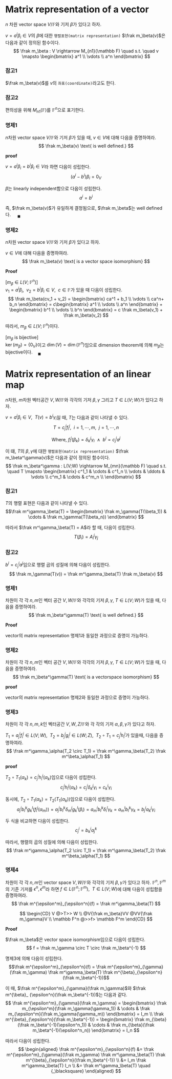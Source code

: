 # Matrix representation of a vector
$n$ 차원 vector space $V / \mathbb F$와 기저 $\beta$가 있다고 하자.

$v = a^i \beta_i \in V$의 $\beta$에 대한 `행렬표현(matrix representation)` $\frak m_\beta(v)$은 다음과 같이 정의된 함수이다.
$$ \frak m_\beta : V \rightarrow M_{n1}(\mathbb F) \quad s.t. \quad v \mapsto \begin{bmatrix} a^1 \\ \vdots \\ a^n \end{bmatrix} $$  

### 참고1
$\frak m_\beta(v)$를 $v$의 `좌표(coordinate)`라고도 한다.

### 참고2
편의성을 위해 $M_{n1}(\mathbb F)$를 $\mathbb F^n$으로 표기한다.

### 명제1
$n$차원 vector space $V / \mathbb F$와 기저 $\beta$가 있을 때, $v \in V$에 대해 다음을 증명하여라.
$$ \frak m_\beta(v) \text{ is well defined.} $$

**proof**

$v = a^i \beta_i = b^i \beta_i \in V$라 하면 다음이 성립한다.
$$ (a^i -b^i) \beta_i = 0_V $$

$\beta$는 linearly independent함으로 다음이 성립한다.
$$ a^i = b^i $$

즉, $\frak m_\beta(v)$가 유일하게 결정됨으로, $\frak m_\beta$는 well defined다. $\quad {_\blacksquare}$

### 명제2
$n$차원 vector space $V/ \mathbb F$와 기저 $\beta$가 있다고 하자.

$v \in V$에 대해 다음을 증명하여라.
$$ \frak m_\beta(v) \text{ is a vector space isomorphism} $$

**Proof**

[$m_\beta \in L(V; \mathbb F^n)$]  
$v_1 = a^i\beta_i, \enspace v_2 = b^i\beta_i \in V, \enspace c \in \mathbb F$가 있을 때 다음이 성립한다.
$$ \frak m_\beta(cv_1 + v_2) = \begin{bmatrix} ca^1 + b_1 \\ \vdots \\ ca^n+ b_n \end{bmatrix} = c\begin{bmatrix} a^1 \\ \vdots \\ a^n \end{bmatrix} + \begin{bmatrix} b^1 \\ \vdots \\ b^n \end{bmatrix} = c \frak m_\beta(v_1) + \frak m_\beta(v_2) $$

따라서, $m_\beta \in L(V; \mathbb F^n)$이다.

[$m_\beta$ is bijective]  
$\ker(m_\beta) = \{ 0_V \}$이고 $\dim(V) = \dim(\mathbb F^n)$임으로 dimension theorem에 의해 $m_\beta$는 bijective이다.$\quad {_\blacksquare}$

# Matrix representation of an linear map
$n$차원, $m$차원 벡터공간 $V,W / \mathbb F$와 각각의 기저 $\beta, \gamma$ 그리고 $T \in L(V;W)$가 있다고 하자.

$v = a^i\beta_i \in V, \enspace T(v) = b^i \gamma_i$일 때, $T$는 다음과 같이 나타낼 수 있다.
$$ T= c^i_jf^j_i, \enspace i=1,\cdots,m, \enspace j=1, \cdots, n $$

$$ \text{Where, } f^j_i(\beta_k) = \delta^j_k \gamma_i \enspace \land \enspace b^i =c^i_ja^j $$

이 떄, $T$의 $\beta,\gamma$에 대한 `행렬표현(matrix representation)` $\frak m_\beta^\gamma(v)$은 다음과 같이 정의된 함수이다.
$$ \frak m_\beta^\gamma : L(V;W) \rightarrow M_{mn}(\mathbb F) \quad s.t. \quad T \mapsto \begin{bmatrix} c^1_1 & \cdots & c^1_n \\ \vdots & \ddots & \vdots \\ c^m_1 & \cdots & c^m_n \\ \end{bmatrix} $$  

### 참고1
$T$의 행렬 표현은 다음과 같이 나타낼 수 있다.
$$\frak m^\gamma_\beta(T) = \begin{bmatrix} \frak m_\gamma(T(\beta_1)) & \cdots & \frak m_\gamma(T(\beta_n)) \end{bmatrix}  $$

따라서 $\frak m^\gamma_\beta(T) = A$라 할 때, 다음이 성립한다.
$$ T(\beta_i) = A^j_i \gamma_j $$

### 참고2
$b^i =c^i_ja^j$임으로 행렬 곱의 성질에 의해 다음이 성립한다.
$$ \frak m_\gamma(T(v)) = \frak m^\gamma_\beta(T) \frak m_\beta(v) $$

### 명제1
차원이 각 각 $n,m$인 벡터 공간 $V,W/ \mathbb F$와 각각의 기저 $\beta, \gamma$, $T \in L(V;W)$가 있을 때, 다음을 증명하여라.
$$ \frak m_\beta^\gamma(T) \text{ is well defined.} $$

**Proof**

vector의 matrix representation 명제1과 동일한 과정으로 증명이 가능하다.

### 명제2
차원이 각 각 $n,m$인 벡터 공간 $V,W/ \mathbb F$와 각각의 기저 $\beta, \gamma$, $T \in L(V;W)$가 있을 때, 다음을 증명하여라.
$$ \frak m_\beta^\gamma(T) \text{ is a vectorspace isomorphism} $$

**proof**   

vector의 matrix representation 명제2와 동일한 과정으로 증명이 가능하다.

### 명제3
차원이 각 각 $n,m,k$인 벡터공간 $V,W,Z/ \mathbb F$와 각 각의 기저 $\alpha,\beta,\gamma$가 있다고 하자.

$T_1 = a^i_jf^j_i \in L(V;W), \enspace T_2 = b^i_jg^j_i \in L(W;Z), \enspace T_2 \circ T_1 = c^i_jh^j_i$가 있을때, 다음을 증명하여라.
$$ \frak m^\gamma_\alpha(T_2 \circ T_1) = \frak m^\gamma_\beta(T_2) \frak m^\beta_\alpha(T_1) $$


**proof**

$T_2 \circ T_1(\alpha_k) = c^i_jh^j_i(\alpha_k)$임으로 다음이 성립한다.
$$ c^i_jh^j_i(\alpha_k) = c^i_j \delta^j_k \gamma_i = c^i_k \gamma_i $$

동시에, $T_2 \circ T_1(\alpha_k) = T_2 (T_1(\alpha_k))$임으로 다음이 성립한다.
$$ a^i_j b^k_l g^l_k(f^j_i(\alpha_m)) = a^i_j b^k_l \delta ^j_m g^l_k (\beta_i) = a^i_m b^k_l \delta^l_i \gamma_k = a^l_m b^k_l \gamma_k =  b^i_j a^j_k \gamma_i $$

두 식을 비교하면 다음이 성립한다.
$$ c^i_j = b^i_ka^k_j $$

따라서, 행렬의 곱의 성질에 의해 다음이 성립한다.
$$ \frak m^\gamma_\alpha(T_2 \circ T_1) = \frak m^\gamma_\beta(T_2) \frak m^\beta_\alpha(T_1) $$

### 명제4
차원이 각 각 $n,m$인 vector space $V,W/ \mathbb F$와 각각의 기저 $\beta, \gamma$가 있다고 하자. $\mathbb F^n,\mathbb F^m$의 기준 기저를 $\epsilon^n,\epsilon^m$라 하면 $f \in L(\mathbb F^n; \mathbb F^m), \enspace T \in L(V; W)$에 대해 다음이 성립함을 증명하여라.
$$ \frak m^{\epsilon^m}_{\epsilon^n}(f) = \frak m^\gamma_\beta(T) $$

$$ \begin{CD} V @>T>> W \\ @V{\frak m_\beta}VV @VV{\frak m_\gamma}V \\ \mathbb F^n @>>f> \mathbb F^m  \end{CD} $$

**Proof**

$\frak m_\beta$은 vector space isomorphism임으로 다음이 성립한다.
$$ f = \frak m_\gamma \circ T \circ \frak m_\beta^{-1} $$

명제3에 의해 다음이 성립한다.
$$\frak m^{\epsilon^m}_{\epsilon^n}(f) = \frak m^{\epsilon^m}_{\gamma}(\frak m_\gamma) \frak m^\gamma_\beta(T) \frak m^{\beta}_{\epsilon^n}(\frak m_\beta^{-1})$$

이 때, $\frak m^{\epsilon^m}_{\gamma}(\frak m_\gamma)$와 $\frak m^{\beta}_ {\epsilon^n}(\frak m_\beta^{-1})$는 다음과 같다.
$$ \frak m^{\epsilon^m}_{\gamma}(\frak m_\gamma) = \begin{bmatrix} \frak m_{\epsilon^m}(\frak m_\gamma(\gamma_1)) & \cdots & \frak m_{\epsilon^m}(\frak m_\gamma(\gamma_m)) \end{bmatrix}  = I_m \\ \frak m^{\beta}_{\epsilon^n}(\frak m_\beta^{-1}) = \begin{bmatrix} \frak m_{\beta}(\frak m_\beta^{-1}(\epsilon^n_1)) & \cdots & \frak m_{\beta}(\frak m_\beta^{-1}(\epsilon^n_n)) \end{bmatrix} = I_n $$

따라서 다음이 성립한다.
$$ \begin{aligned} \frak m^{\epsilon^m}_{\epsilon^n}(f) &= \frak m^{\epsilon^m}_{\gamma}(\frak m_\gamma) \frak m^\gamma_\beta(T) \frak m^{\beta}_{\epsilon^n}(\frak m_\beta^{-1}) \\ &= I_m \frak m^\gamma_\beta(T) I_n \\ &= \frak m^\gamma_\beta(T) \quad {_\blacksquare} \end{aligned}  $$